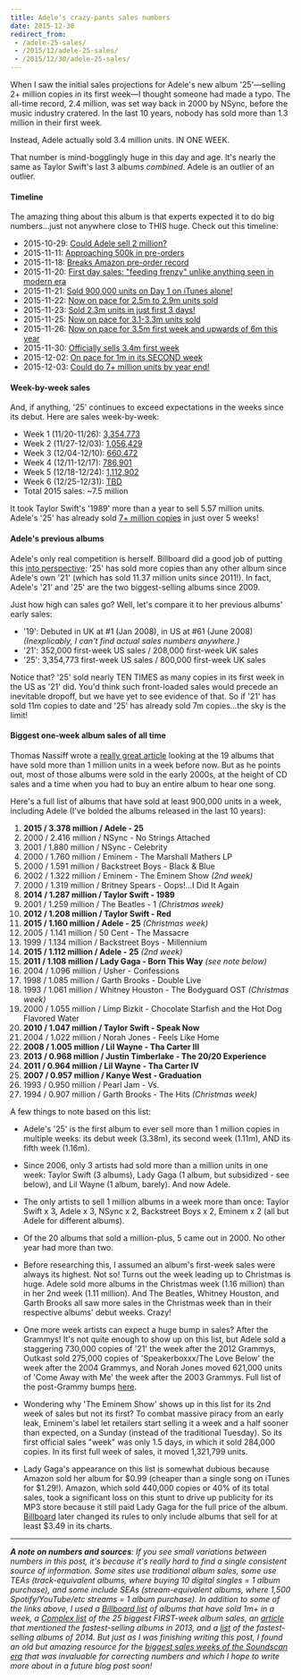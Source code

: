 ```yaml
---
title: Adele's crazy-pants sales numbers
date: 2015-12-30
redirect_from:
 - /adele-25-sales/
 - /2015/12/adele-25-sales/
 - /2015/12/30/adele-25-sales/
---
```


When I saw the initial sales projections for Adele's new album '25'—selling 2+ million copies in its first week—I thought someone had made a typo. The all-time record, 2.4 million, was set way back in 2000 by NSync, before the music industry cratered. In the last 10 years, nobody has sold more than 1.3 million in their first week.

Instead, Adele actually sold 3.4 million units. IN ONE WEEK.

That number is mind-bogglingly huge in this day and age. It's nearly the same as Taylor Swift's last 3 albums *combined*. Adele is an outlier of an outlier.

#### Timeline

The amazing thing about this album is that experts expected it to do big numbers...just not anywhere close to THIS huge. Check out this timeline:

* 2015-10-29: [Could Adele sell 2 million?](http://hitsdailydouble.com/news&id=298261)
* 2015-11-11: [Approaching 500k in pre-orders](http://hitsdailydouble.com/news&id=298449)
* 2015-11-18: [Breaks Amazon pre-order record](http://hitsdailydouble.com/news&id=298607)
* 2015-11-20: [First day sales: "feeding frenzy" unlike anything seen in modern era](http://hitsdailydouble.com/news&id=298636)
* 2015-11-21: [Sold 900,000 units on Day 1 on iTunes alone!](http://www.billboard.com/articles/columns/chart-beat/6770264/adele-25-nsync-no-strings-attached-nielsen-soundscan-billboard-charts)
* 2015-11-22: [Now on pace for 2.5m to 2.9m units sold](http://hitsdailydouble.com/news&id=298650)
* 2015-11-23: [Sold 2.3m units in just first 3 days!](http://www.billboard.com/articles/columns/chart-beat/6770470/adele-25-already-2015-biggest-selling-album)
* 2015-11-25: [Now on pace for 3.1-3.3m units sold](http://hitsdailydouble.com/news&id=298704)
* 2015-11-26: [Now on pace for 3.5m first week and upwards of 6m this year](http://hitsdailydouble.com/news&id=298711)
* 2015-11-30: [Officially sells 3.4m first week](http://hitsdailydouble.com/news&id=298723)
* 2015-12-02: [On pace for 1m in its SECOND week](http://hitsdailydouble.com/news&id=298746)
* 2015-12-03: [Could do 7+ million units by year end!](http://hitsdailydouble.com/news&id=298768)

#### Week-by-week sales

And, if anything, '25' continues to exceed expectations in the weeks since its debut. Here are sales week-by-week:

* Week 1 (11/20-11/26): [3,354,773](https://web.archive.org/web/20151128042957/http://hitsdailydouble.com/building_album_chart)
* Week 2 (11/27-12/03): [1,056,429](https://web.archive.org/web/20151205010304/http://hitsdailydouble.com/building_album_chart)
* Week 3 (12/04-12/10): [660,472](https://web.archive.org/web/20151212045922/http://hitsdailydouble.com/building_album_chart)
* Week 4 (12/11-12/17): [786,901](https://web.archive.org/web/20151219075851/http://hitsdailydouble.com/building_album_chart)
* Week 5 (12/18-12/24): [1,112,902](https://web.archive.org/web/20151226033205/http://hitsdailydouble.com/building_album_chart)
* Week 6 (12/25-12/31): [TBD](TKTKTK)
* Total 2015 sales: ~7.5 million

It took Taylor Swift's '1989' more than a year to sell 5.57 million units. Adele's '25' has already sold [7+ million copies](http://www.billboard.com/articles/columns/chart-beat/6821619/adele-25-billboard-200-fifth-week-sells-another-million) in just over 5 weeks!

#### Adele's previous albums

Adele's only real competition is herself. Billboard did a good job of putting this [into perspective](http://www.billboard.com/articles/columns/chart-beat/6813934/adele-25-billboard-200-biggest-selling-album-since-2011): '25' has sold more copies than any other album since Adele's own '21' (which has sold 11.37 million units since 2011!). In fact, Adele's '21' and '25' are the two biggest-selling albums since 2009.

Just how high can sales go? Well, let's compare it to her previous albums' early sales:

- '19': Debuted in UK at #1 (Jan 2008), in US at #61 (June 2008) *(Inexplicably, I can't find actual sales numbers anywhere.)*
- '21': 352,000 first-week US sales / 208,000 first-week UK sales
- '25': 3,354,773 first-week US sales / 800,000 first-week UK sales

Notice that? '25' sold nearly TEN TIMES as many copies in its first week in the US as '21' did. You'd think such front-loaded sales would precede an inevitable dropoff, but we have yet to see evidence of that. So if '21' has sold 11m copies to date and '25' has already sold 7m copies...the sky is the limit!

#### Biggest one-week album sales of all time

Thomas Nassiff wrote a [really great article](http://www.sorryinter.net/blog/2015/11/22/adele-25-most-one-week-album-sales) looking at the 19 albums that have sold more than 1 million units in a week before now. But as he points out, most of those albums were sold in the early 2000s, at the height of CD sales and a time when you had to buy an entire album to hear one song.

Here's a full list of albums that have sold at least 900,000 units in a week, including Adele (I've bolded the albums released in the last 10 years):

1. **2015 / 3.378 million / Adele - 25**
1. 2000 / 2.416 million / NSync - No Strings Attached
1. 2001 / 1.880 million / NSync - Celebrity
1. 2000 / 1.760 million / Eminem - The Marshall Mathers LP
1. 2000 / 1.591 million / Backstreet Boys - Black & Blue
1. 2002 / 1.322 million / Eminem - The Eminem Show *(2nd week)*
1. 2000 / 1.319 million / Britney Spears - Oops!…I Did It Again
1. **2014 / 1.287 million / Taylor Swift - 1989**
1. 2001 / 1.259 million / The Beatles - 1 *(Christmas week)*
1. **2012 / 1.208 million / Taylor Swift - Red**
1. **2015 / 1.160 million / Adele - 25** *(Christmas week)*
1. 2005 / 1.141 million / 50 Cent - The Massacre
1. 1999 / 1.134 million / Backstreet Boys - Millennium
1. **2015 / 1.112 million / Adele - 25** *(2nd week)*
1. **2011 / 1.108 million / Lady Gaga - Born This Way** *(see note below)*
1. 2004 / 1.096 million / Usher - Confessions
1. 1998 / 1.085 million / Garth Brooks - Double Live
1. 1993 / 1.061 million / Whitney Houston - The Bodyguard OST *(Christmas week)*
1. 2000 / 1.055 million / Limp Bizkit - Chocolate Starfish and the Hot Dog Flavored Water
1. **2010 / 1.047 million / Taylor Swift - Speak Now**
1. 2004 / 1.022 million / Norah Jones - Feels Like Home
1. **2008 / 1.005 million / Lil Wayne - Tha Carter III**
1. **2013 / 0.968 million / Justin Timberlake - The 20/20 Experience**
1. **2011 / 0.964 million / Lil Wayne - Tha Carter IV**
1. **2007 / 0.957 million / Kanye West - Graduation**
1. 1993 / 0.950 million / Pearl Jam - Vs.
1. 1994 / 0.907 million / Garth Brooks - The Hits *(Christmas week)*

A few things to note based on this list:

- Adele's '25' is the first album to ever sell more than 1 million copies in multiple weeks: its debut week (3.38m), its second week (1.11m), AND its fifth week (1.16m).

- Since 2006, only 3 artists had sold more than a million units in one week: Taylor Swift (3 albums), Lady Gaga (1 album, but subsidized - see below), and Lil Wayne (1 album, barely). And now Adele.

- The only artists to sell 1 million albums in a week more than once: Taylor Swift x 3, Adele x 3, NSync x 2, Backstreet Boys x 2, Eminem x 2 (all but Adele for different albums).

- Of the 20 albums that sold a million-plus, 5 came out in 2000. No other year had more than two.

- Before researching this, I assumed an album's first-week sales were always its highest. Not so! Turns out the week leading up to Christmas is huge. Adele sold more albums in the Christmas week (1.16 million) than in her 2nd week (1.11 million). And The Beatles, Whitney Houston, and Garth Brooks all saw more sales in the Christmas week than in their respective albums' debut weeks. Crazy!

- One more week artists can expect a huge bump in sales? After the Grammys! It's not quite enough to show up on this list, but Adele sold a staggering 730,000 copies of '21' the week after the 2012 Grammys, Outkast sold 275,000 copies of 'Speakerboxxx/The Love Below' the week after the 2004 Grammys, and Norah Jones moved 621,000 units of 'Come Away with Me' the week after the 2003 Grammys. Full list of the post-Grammy bumps [here](http://www.npr.org/sections/therecord/2013/02/14/172035944/a-brief-history-of-the-grammy-sales-bump).

- Wondering why 'The Eminem Show' shows up in this list for its 2nd week of sales but not its first? To combat massive piracy from an early leak, Eminem's label let retailers start selling it a week and a half sooner than expected, on a Sunday (instead of the traditional Tuesday). So its first official sales "week" was only 1.5 days, in which it sold 284,000 copies. In its first full week of sales, it moved 1,321,799 units.

- Lady Gaga's appearance on this list is somewhat dubious because Amazon sold her album for $0.99 (cheaper than a single song on iTunes for $1.29!). Amazon, which sold 440,000 copies or 40% of its total sales, took a significant loss on this stunt to drive up publicity for its MP3 store because it still paid Lady Gaga for the full price of the album. [Billboard](http://www.spin.com/2011/11/lady-gaga-fire-sale-leads-change-billboard-chart-rules/) later changed its rules to only include albums that sell for at least $3.49 in its charts.

----------

***A note on numbers and sources**: If you see small variations between numbers in this post, it's because it's really hard to find a single consistent source of information. Some sites use traditional album sales, some use TEAs (track-equivalent albums, where buying 10 digital singles = 1 album purchase), and some include SEAs (stream-equivalent albums, where 1,500 Spotify/YouTube/etc streams = 1 album purchase). In addition to some of the links above, I used a [Billboard list](http://www.billboard.com/articles/columns/chart-beat/6770482/adele-25-other-million-selling-albums) of albums that have sold 1m+ in a week, a [Complex list](http://www.complex.com/music/2013/03/the-25-biggest-first-week-album-sales-in-music-history/shania-twain-up) of the 25 biggest FIRST-week album sales, an [article](http://www.billboard.com/articles/news/5840086/its-official-beyonce-makes-history-with-fifth-no-1-album) that mentioned the fastest-selling albums in 2013, and a [list](http://citizen.co.za/298546/top-10-first-week-album-sales-of-2014) of the fastest-selling albums of 2014. But just as I was finishing writing this post, I found an old but amazing resource for the [biggest sales weeks of the Soundscan era](https://www.ukmix.org/forums/viewtopic.php?t=98134&f=5) that was invaluable for correcting numbers and which I hope to write more about in a future blog post soon!*